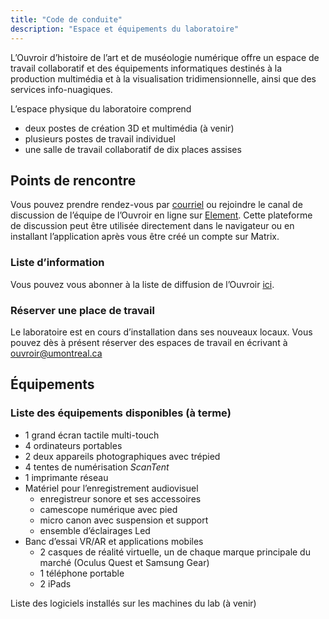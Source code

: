 ```yaml
---
title: "Code de conduite"
description: "Espace et équipements du laboratoire"
---
```


L’Ouvroir d’histoire de l’art et de muséologie numérique offre un espace de travail collaboratif et des équipements informatiques destinés à la production multimédia et à la visualisation tridimensionnelle, ainsi que des services info-nuagiques.

L’espace physique du laboratoire comprend
- deux postes de création 3D et multimédia (à venir)
- plusieurs postes de travail individuel
- une salle de travail collaboratif de dix places assises

## Points de rencontre

Vous pouvez prendre rendez-vous par [courriel](mailto:ouvroir@umontreal.ca) ou rejoindre le canal de discussion de l’équipe de l’Ouvroir en ligne sur [Element](https://matrix.to/#/!AaxspHhzNUgFJpDKTr:matrix.org?via=matrix.org). Cette plateforme de discussion peut être utilisée directement dans le navigateur ou en installant l’application après vous être créé un compte sur Matrix.

### Liste d’information

Vous pouvez vous abonner à la liste de diffusion de l’Ouvroir [ici](https://listes.umontreal.ca/wws/subscribe/ouvroir).

### Réserver une place de travail

Le laboratoire est en cours d’installation dans ses nouveaux locaux. Vous pouvez dès à présent réserver des espaces de travail en écrivant à ouvroir@umontreal.ca

## Équipements

### Liste des équipements disponibles (à terme)

- 1 grand écran tactile multi-touch
- 4 ordinateurs portables
- 2 deux appareils photographiques avec trépied
- 4 tentes de numérisation *ScanTent*
- 1 imprimante réseau 
- Matériel pour l’enregistrement audiovisuel 
  - enregistreur sonore et ses accessoires
  - camescope numérique avec pied
  - micro canon avec suspension et support
  - ensemble d’éclairages Led
- Banc d’essai VR/AR et applications mobiles
  - 2 casques de réalité virtuelle, un de chaque marque principale du marché (Oculus Quest et Samsung Gear) 
  - 1 téléphone portable <!-- iOS ou Android?-->
  - 2 iPads

Liste des logiciels installés sur les machines du lab (à venir)


